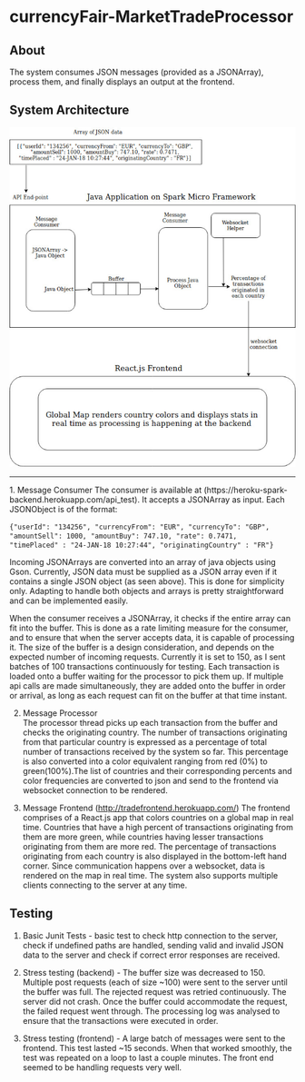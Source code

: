# currencyFair-MarketTradeProcessor

## About
The system consumes JSON messages (provided as a JSONArray), process them, and finally displays an output at the frontend. 

## System Architecture

![alt text](https://github.com/brandon5233/currencyFair-MarketTradeProcessor/blob/master/System%20Diagram.jpg "System Architecture Diagram")

  <hr>
  1. Message Consumer  
  The consumer is available at (https://heroku-spark-backend.herokuapp.com/api_test). It accepts a JSONArray as input. Each JSONObject is of the format:     
  
  ```  
  {"userId": "134256", "currencyFrom": "EUR", "currencyTo": "GBP",  
  "amountSell": 1000, "amountBuy": 747.10, "rate": 0.7471,  
  "timePlaced" : "24-JAN-18 10:27:44", "originatingCountry" : "FR"}
  ```     
   Incoming JSONArrays are converted into an array of java objects using Gson. Currently, JSON data must be supplied as a JSON array even if it contains a single JSON object (as seen above). This is done for simplicity only. Adapting to handle both objects and arrays is pretty straightforward and can be implemented easily.    
 
   When the consumer receives a JSONArray, it checks if the entire array can fit into the buffer. This is done as a rate limiting measure for the consumer, and to ensure that when the server accepts data, it is capable of processing it. The size of the buffer is a design consideration, and depends on the expected number of incoming requests. Currently it is set to 150, as I sent batches of 100 transactions continuously for testing. Each transaction is loaded onto a buffer waiting for the processor to pick them up.
   If multiple api calls are made simultaneously, they are added onto the buffer in order or arrival, as long as each request can fit on the buffer at that time instant.   

2. Message Processor  
The processor thread picks up each transaction from the buffer and checks the originating country.
The number of transactions originating from that particular country is expressed as a percentage of total number of transactions received by the system so far. This percentage is also converted into a color equivalent ranging from red (0%) to green(100%).The list of countries and their corresponding percents and color frequencies are converted to json and send to the frontend via websocket connection to be rendered.  

3. Message Frontend 
(http://tradefrontend.herokuapp.com/)
The frontend comprises of a React.js app that colors countries on a global map in real time. Countries that have a high percent of transactions originating from them are more green, while countries having lesser transactions originating from them are more red. The percentage of transactions originating from each country is also displayed in the bottom-left hand corner. Since communication happens over a websocket, data is rendered on the map in real time.  The system also supports multiple clients connecting to the server at any time. 

## Testing

1. Basic Junit Tests - basic test to check http connection to the server, check if undefined paths are handled, sending valid and invalid JSON data to the server and check if correct error responses are received. 

2. Stress testing (backend) - The buffer size was decreased to 150. Multiple post requests (each of size ~100) were sent to the server until the buffer was full. The rejected request was retried continuously. The server did not crash. Once the buffer could accommodate the request, the failed request went through. The processing log was analysed to ensure that the transactions were executed in order. 

3. Stress testing (frontend) - A large batch of messages were sent to the frontend. This test lasted ~15 seconds. When that worked smoothly, the test was repeated on a loop to last a couple minutes. The front end seemed to be handling requests very well.  
